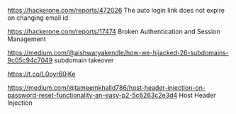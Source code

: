 https://hackerone.com/reports/472026 The auto login link does not expire on changing email id

https://hackerone.com/reports/17474 Broken Authentication and Session Management

https://medium.com/@aishwaryakendle/how-we-hijacked-26-subdomains-9c05c94c7049 subdomain takeover

https://t.co/L0oyr60jKe

https://medium.com/@tameemkhalid786/host-header-injection-on-password-reset-functionality-an-easy-p2-5c6263c2e3d4 Host Header Injection
